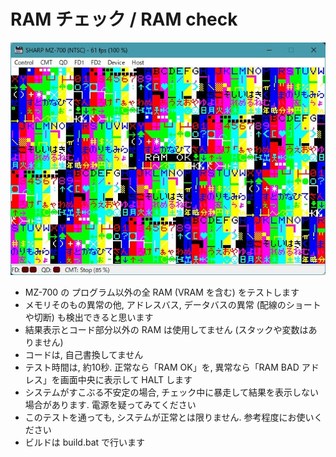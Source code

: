# RAM チェック / RAM check

![image](RamCheck.jpg)

* MZ-700 の プログラム以外の全 RAM (VRAM を含む) をテストします
* メモリそのもの異常の他, アドレスバス, データバスの異常 (配線のショートや切断) も検出できると思います
* 結果表示とコード部分以外の RAM は使用してません (スタックや変数はありません)
* コードは, 自己書換してません
* テスト時間は, 約10秒. 正常なら「RAM OK」を, 異常なら「RAM BAD アドレス」を画面中央に表示して HALT します
* システムがすこぶる不安定の場合, チェック中に暴走して結果を表示しない場合があります. 電源を疑ってみてください
* このテストを通っても, システムが正常とは限りません. 参考程度にお使いください
* ビルドは build.bat で行います